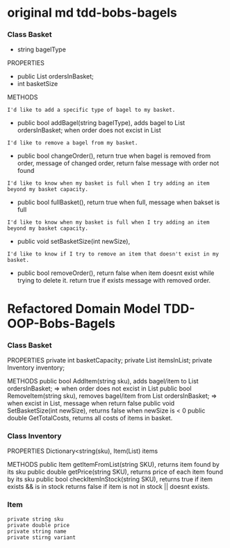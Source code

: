 #  original md tdd-bobs-bagels
### Class Basket
- string bagelType

PROPERTIES
- public List<string> ordersInBasket;
- int basketSize

METHODS

`I'd like to add a specific type of bagel to my basket.`
- public bool addBagel(string bagelType), adds bagel to List<string> ordersInBasket; when order does not excist in List

`I'd like to remove a bagel from my basket.`
- public bool changeOrder(), return true when bagel is removed from order, message of changed order, return false message with order not found

`I'd like to know when my basket is full when I try adding an item beyond my basket capacity.`
- public bool fullBasket(), return true when full, message when bakset is full 

`I'd like to know when my basket is full when I try adding an item beyond my basket capacity.`
- public void setBasketSize(int newSize), 

`I'd like to know if I try to remove an item that doesn't exist in my basket.`
- public bool removeOrder(), return false when item doesnt exist while trying to delete it. 
  return true if exists message with removed order.

# Refactored Domain Model TDD-OOP-Bobs-Bagels

### Class Basket
PROPERTIES
	private int basketCapacity;
	private List<Item> itemsInList;
	private Inventory inventory;

METHODS 
	public bool AddItem(string sku), adds bagel/item to List<string> ordersInBasket; => when order does not excist in List<Inventory>
	public bool RemoveItem(string sku), removes bagel/item from List<string> ordersInBasket; => when excist in List<Inventory>, message when return false
	public void SetBasketSize(int newSize), returns false when newSize is < 0
	public double GetTotalCosts, returns all costs of items in basket.

### Class Inventory
PROPERTIES
	Dictionary<string(sku), Item(List<Item>) items 

METHODS
	public Item getItemFromList(string SKU), returns item found by its sku
	public double getPrice(string SKU), returns price of each item found by its sku
	public bool checkItemInStock(string SKU), returns true if item exists && is in stock
												returns false if item is not in stock || doesnt exists.

### Item
	private string sku
	private double price
	private string name
	private stirng variant
